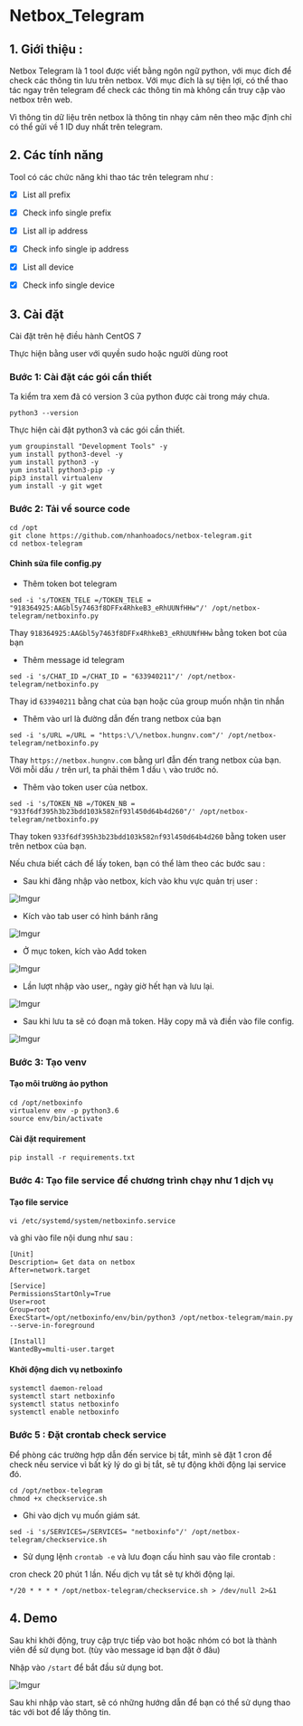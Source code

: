 # Netbox_Telegram

## 1. Giới thiệu : 

Netbox Telegram là 1 tool được viết bằng ngôn ngữ python, với mục đích để check các thông tin lưu trên netbox. Với mục đích là sự tiện lợi, có thể thao tác ngay trên telegram để check các thông tin mà không cần truy cập vào netbox trên web. 

Vì thông tin dữ liệu trên netbox là thông tin nhạy cảm nên theo mặc định chỉ có thể gửi về 1 ID duy nhất trên telegram.

## 2. Các tính năng

Tool có các chức năng khi thao tác trên telegram như : 

- [x] List all prefix

- [x] Check info single prefix

- [x] List all ip address

- [x] Check info single ip address

- [x] List all device 

- [x] Check info single device 

## 3. Cài đặt 

Cài đặt trên hệ điều hành CentOS 7 

Thực hiện bằng user với quyền sudo hoặc người dùng root

### Bước 1: Cài đặt các gói cần thiết

Ta kiểm tra xem đã có version 3 của python được cài trong máy chưa. 

```
python3 --version
```

Thực hiện cài đặt python3 và các gói cần thiết.

```
yum groupinstall "Development Tools" -y
yum install python3-devel -y
yum install python3 -y
yum install python3-pip -y
pip3 install virtualenv
yum install -y git wget
```

### Bước 2: Tải về source code

```
cd /opt
git clone https://github.com/nhanhoadocs/netbox-telegram.git
cd netbox-telegram
```

#### Chỉnh sửa file config.py

- Thêm token bot telegram 

```
sed -i 's/TOKEN_TELE =/TOKEN_TELE = "918364925:AAGbl5y7463f8DFFx4RhkeB3_eRhUUNfHHw"/' /opt/netbox-telegram/netboxinfo.py
```

Thay `918364925:AAGbl5y7463f8DFFx4RhkeB3_eRhUUNfHHw` bằng token bot của bạn 

- Thêm message id telegram 

```
sed -i 's/CHAT_ID =/CHAT_ID = "633940211"/' /opt/netbox-telegram/netboxinfo.py
```

Thay id `633940211` bằng chat của bạn hoặc của group muốn nhận tin nhắn

- Thêm vào url là đường dẫn đến trang netbox của bạn 

```
sed -i 's/URL =/URL = "https:\/\/netbox.hungnv.com"/' /opt/netbox-telegram/netboxinfo.py
```

Thay `https://netbox.hungnv.com` bằng url đẫn đến trang netbox của bạn. Với mỗi dấu `/` trên url, ta phải thêm 1 dấu `\` vào trước nó. 

- Thêm vào token user của netbox. 

```
sed -i 's/TOKEN_NB =/TOKEN_NB = "933f6df395h3b23bdd103k582nf93l450d64b4d260"/' /opt/netbox-telegram/netboxinfo.py
``` 

Thay token `933f6df395h3b23bdd103k582nf93l450d64b4d260` bằng token user trên netbox của bạn. 

Nếu chưa biết cách để lấy token, bạn có thể làm theo các bước sau : 

- Sau khi đăng nhập vào netbox, kích vào khu vực quản trị user : 

![Imgur](https://i.imgur.com/tEXXh0o.png)

- Kích vào tab user có hình bánh răng 

![Imgur](https://i.imgur.com/CVXo6mF.png)

- Ở mục token, kích vào Add token 

![Imgur](https://i.imgur.com/wXKk9ni.png)

- Lần lượt nhập vào user,, ngày giờ hết hạn và lưu lại. 

![Imgur](https://i.imgur.com/8md9zSF.png)

- Sau khi lưu ta sẽ có đoạn mã token. Hãy copy mã và điền vào file config. 

![Imgur](https://i.imgur.com/osPfzjB.png)

### Bước 3: Tạo venv 

#### Tạo môi trường ảo python 

```
cd /opt/netboxinfo
virtualenv env -p python3.6
source env/bin/activate
```
#### Cài đặt requirement 

```
pip install -r requirements.txt
```

### Bước 4: Tạo file service để chương trình chạy như 1 dịch vụ 

#### Tạo file service

```
vi /etc/systemd/system/netboxinfo.service
```

và ghi vào file nội dung như sau : 

```
[Unit]
Description= Get data on netbox
After=network.target

[Service]
PermissionsStartOnly=True
User=root
Group=root
ExecStart=/opt/netboxinfo/env/bin/python3 /opt/netbox-telegram/main.py --serve-in-foreground

[Install]
WantedBy=multi-user.target
```

#### Khởi động dich vụ netboxinfo

```
systemctl daemon-reload
systemctl start netboxinfo
systemctl status netboxinfo
systemctl enable netboxinfo
```
### Bước 5 : Đặt crontab check service 

Để phòng các trường hợp dẫn đến service bị tắt, mình sẽ đặt 1 cron để check nếu service vì bất kỳ lý do gì bị tắt, sẽ tự động khởi động lại service đó. 

```
cd /opt/netbox-telegram
chmod +x checkservice.sh
```
- Ghi vào dịch vụ muốn giám sát.

```
sed -i 's/SERVICES=/SERVICES= "netboxinfo"/' /opt/netbox-telegram/checkservice.sh
```

- Sử dụng lệnh `crontab -e` và lưu đoạn cấu hình sau vào file crontab : 

cron check 20 phút 1 lần. Nếu dịch vụ tắt sẽ tự khởi động lại. 

```
*/20 * * * * /opt/netbox-telegram/checkservice.sh > /dev/null 2>&1
```

## 4. Demo 

Sau khi khởi động, truy cập trực tiếp vào bot hoặc nhóm có  bot là thành viên để sử dụng bot. (tùy vào message id bạn đặt ở đâu)

Nhập vào `/start` để bắt đầu sử dụng bot.

![Imgur](https://i.imgur.com/GwGToRh.png)

Sau khi nhập vào start, sẽ có những hướng dẫn để bạn có thể sử dụng thao tác với bot để lấy thông tin. 
